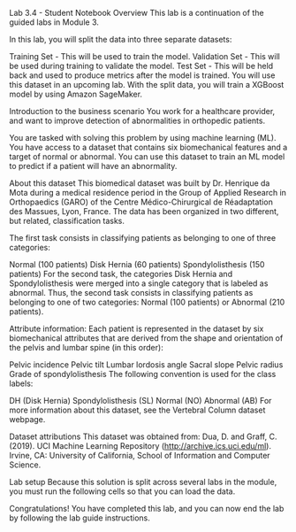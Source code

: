 Lab 3.4 - Student Notebook
Overview
This lab is a continuation of the guided labs in Module 3.

In this lab, you will split the data into three separate datasets:

Training Set - This will be used to train the model.
Validation Set - This will be used during training to validate the model.
Test Set - This will be held back and used to produce metrics after the model is trained. You will use this dataset in an upcoming lab.
With the split data, you will train a XGBoost model by using Amazon SageMaker.

Introduction to the business scenario
You work for a healthcare provider, and want to improve detection of abnormalities in orthopedic patients.

You are tasked with solving this problem by using machine learning (ML). You have access to a dataset that contains six biomechanical features and a target of normal or abnormal. You can use this dataset to train an ML model to predict if a patient will have an abnormality.

About this dataset
This biomedical dataset was built by Dr. Henrique da Mota during a medical residence period in the Group of Applied Research in Orthopaedics (GARO) of the Centre Médico-Chirurgical de Réadaptation des Massues, Lyon, France. The data has been organized in two different, but related, classification tasks.

The first task consists in classifying patients as belonging to one of three categories:

Normal (100 patients)
Disk Hernia (60 patients)
Spondylolisthesis (150 patients)
For the second task, the categories Disk Hernia and Spondylolisthesis were merged into a single category that is labeled as abnormal. Thus, the second task consists in classifying patients as belonging to one of two categories: Normal (100 patients) or Abnormal (210 patients).

Attribute information:
Each patient is represented in the dataset by six biomechanical attributes that are derived from the shape and orientation of the pelvis and lumbar spine (in this order):

Pelvic incidence
Pelvic tilt
Lumbar lordosis angle
Sacral slope
Pelvic radius
Grade of spondylolisthesis
The following convention is used for the class labels:

DH (Disk Hernia)
Spondylolisthesis (SL)
Normal (NO)
Abnormal (AB)
For more information about this dataset, see the Vertebral Column dataset webpage.

Dataset attributions
This dataset was obtained from: Dua, D. and Graff, C. (2019). UCI Machine Learning Repository (http://archive.ics.uci.edu/ml). Irvine, CA: University of California, School of Information and Computer Science.

Lab setup
Because this solution is split across several labs in the module, you must run the following cells so that you can load the data.







Congratulations!
You have completed this lab, and you can now end the lab by following the lab guide instructions.